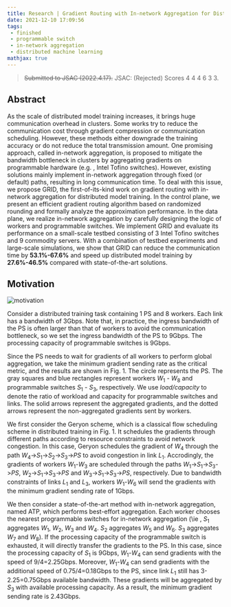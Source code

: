 ```yaml
---
title: Research | Gradient Routing with In-network Aggregation for Distributed Model Training
date: 2021-12-10 17:09:56
tags: 
 - finished
 - programmable switch
 - in-network aggregation
 - distributed machine learning
mathjax: true
---
```


> ~~Submitted to JSAC (2022.4.17).~~
> JSAC: (Rejected) Scores 4 4 4 6 3 3.

## Abstract

As the scale of distributed model training increases, it brings huge communication overhead in clusters. Some works try to reduce the communication cost through gradient compression or communication scheduling. However, these methods either downgrade the training accuracy or do not reduce the total transmission amount. One promising approach, called in-network aggregation, is proposed to mitigate the bandwidth bottleneck in clusters by aggregating gradients on programmable hardware (e.g. , Intel Tofino switches). However, existing solutions mainly implement in-network aggregation through fixed (or default) paths, resulting in long communication time. To deal with this issue, we propose GRID, the first-of-its-kind work on gradient routing with in-network aggregation for distributed model training. In the control plane, we present an efficient gradient routing algorithm based on randomized rounding and formally analyze the approximation performance. In the data plane, we realize in-network aggregation by carefully designing the logic of workers and programmable switches. We implement GRID and evaluate its performance on a small-scale testbed consisting of 3 Intel Tofino switches and 9 commodity servers. With a combination of testbed experiments and large-scale simulations, we show that GRID can reduce the communication time by **53.1%-67.6%** and speed up distributed model training by **27.6%-46.5%** compared with state-of-the-art solutions.

## Motivation

![motivation](fig1.jpg)

Consider a distributed training task containing 1 PS and 8 workers. Each link has a bandwidth of 3Gbps. Note that, in practice, the ingress bandwidth of the PS is often larger than that of workers to avoid the communication bottleneck, so we set the ingress bandwidth of the PS to 9Gbps. The processing capacity of programmable switches is 9Gbps.

Since the PS needs to wait for gradients of all workers to perform global aggregation, we take the minimum gradient sending rate as the critical metric, and the results are shown in Fig. 1. The circle represents the PS. The gray squares and blue rectangles represent workers $W_1$ - $W_8$ and programmable switches $S_1$ - $S_3$, respectively. We use _load/capacity_ to denote the ratio of workload and capacity for programmable switches and links. The solid arrows represent the aggregated gradients, and the dotted arrows represent the non-aggregated gradients sent by workers.

We first consider the Geryon scheme, which is a classical flow scheduling scheme in distributed training in Fig. 1. It schedules the gradients through different paths according to resource constraints to avoid network congestion. In this case, Geryon schedules the gradient of $W_4$ through the path $W_4$->$S_1$->$S_2$->$S_3$->$PS$ to avoid congestion in link $L_1$. Accrodingly, the gradients of workers $W_1$-$W_3$ are scheduled through the paths $W_1$->$S_1$->$S_3$->$PS$, $W_2$->$S_1$->$S_3$->$PS$ and $W_3$->$S_1$->$S_3$->$PS$, respectively. 
Due to bandwidth constraints of links $L_1$ and $L_3$, workers $W_1$-$W_6$ will send the gradients with the minimum gradient sending rate of 1Gbps.

We then consider a state-of-the-art method with in-network aggregation, named ATP, which performs best-effort aggregation. Each worker chooses the nearest programmable switches for in-network aggregation (\ie , $S_1$ aggregates $W_1$, $W_2$, $W_3$ and $W_4$. $S_2$ aggregates $W_5$ and $W_6$. $S_3$ aggregates $W_7$ and $W_8$). If the processing capacity of the programmable switch is exhausted, it will directly transfer the gradients to the PS. In this case, since the processing capacity of $S_1$ is 9Gbps, $W_1$-$W_4$ can send gradients with the speed of 9/4=2.25Gbps. Moreover, $W_1$-$W_4$ can send gradients with the additional speed of 0.75/4=0.18Gbps to the PS, since link $L_1$ still has 3-2.25=0.75Gbps available bandwidth. These gradients will be aggregated by $S_3$ with available processing capacity. As a result, the minimum gradient sending rate is 2.43Gbps.
